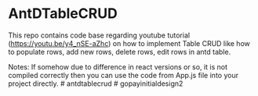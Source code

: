# AntDTableCRUD
This repo contains code base regarding youtube tutorial (https://youtu.be/y4_nSE-aZhc) on how to implement Table CRUD like how to populate rows, add new rows, delete rows, edit rows in antd table.

Notes: If somehow due to difference in react versions or so, it is not compiled correctly then you can use the code from App.js file into your project directly.
#   a n t d t a b l e c r u d  
 #   g o p a y i n i t i a l d e s i g n 2  
 